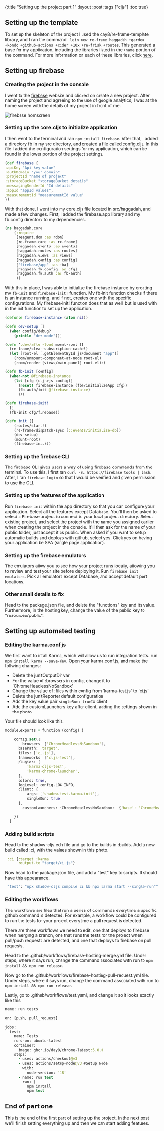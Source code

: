 {:title "Setting up the project part 1"
 :layout :post
 :tags  ["cljs"]
 :toc true}



## Setting up the template

To set up the skeleton of the project I used the day8/re-frame-template library, and I ran the command ` lein new re-frame haggadah +garden +kondo +github-actions +cider +10x +re-frisk +routes`. This generated a base for my application, including the libraries listed in the `+name` portion of the command. For more information on each of these libraries, click [here](https://github.com/day8/re-frame-template). 

## Setting up firebase

### Creating the project in the console
I went to the [firebase](https://firebase.google.com/?gad=1&gclid=CjwKCAjwjYKjBhB5EiwAiFdSfs8e-1KZ06y9k_AJ2BfhLW42yqwPlUnheELNS498hf9ksVyTbV9pVxoCJmUQAvD_BwE&gclsrc=aw.ds) website and clicked on create a new project. After naming the project and agreeing to the use of google analytics, I was at the home screen with the details of my project in front of me. 

![firebase homscreen](/img/firebase_homescreen.png)

###  Setting up the core.cljs to initialize application
I then went to the terminal and ran `npm install firebase`. After that, I added a directory fb in my src directory, and created a file called config.cljs. In this file I added the configuration settings for my application, which can be found in the lower portion of the project settings.

```clojure 
(def firebase {
:apiKey "Api key value"
:authDomain "your domain"                                                                                        :databaseURL "your url"
:projectId "name of project"
:storageBucket "storageBucket details"
:messagingSenderId "Id details"
:appId "appId values",
:measurementId "measurementId value"
})
``` 


With that done, I went into my core.cljs file located in src/haggadah, and made a few changes. First, I added the firebase/app library and my fb.config directory to my dependencies.

``` clojure
(ns haggadah.core
    (:require
     [reagent.dom :as rdom]
     [re-frame.core :as re-frame]
     [haggadah.events :as events]
     [haggadah.routes :as routes]
     [haggadah.views :as views]
     [haggadah.config :as config]
     ["firebase/app" :as fba]
     [haggadah.fb.config :as cfg]
     [haggadah.fb.auth :as fb-auth]
     ))

```

With this in place, I was able to initialize the firebase instance by creating my `fb-init` and `firebase-init!` function. My fb-init function checks if there is an instance running, and if not, creates one with the specific configurations. My firebase-init! function does that as well, but is used with in the init function to set up the application.

``` clojure
(defonce firebase-instance (atom nil))
 
(defn dev-setup []
  (when config/debug?
    (println "dev mode")))

(defn ^:dev/after-load mount-root []
  (re-frame/clear-subscription-cache!)
  (let [root-el (.getElementById js/document "app")]
    (rdom/unmount-component-at-node root-el)
    (rdom/render [views/main-panel] root-el)))

(defn fb-init [config]
  (when-not @firebase-instance
    (let [cfg (clj->js config)]
      (reset! firebase-instance (fba/initializeApp cfg))
      (fb-auth/init @firebase-instance)
      )))

(defn firebase-init!
  []
  (fb-init cfg/firebase))

(defn init []
    (routes/start!)
    (re-frame/dispatch-sync [::events/initialize-db])
    (dev-setup)
    (mount-root)
    (firebase-init!))
```

### Setting up the firebase CLI
The firebase CLI gives users a way of using firebase commands from the terminal. To use this, I first ran `curl -sL https://firebase.tools | bash`. After, I ran `firebase login` so that I would be verified and given permission to use the CLI. 

### Setting up the features of the application
Run `firebase init` within the app directory so that you can configure your application. Select all the features except Database. You'll then be asked to select a Firebase project to connect to your local project directory. Select existing project, and select the project with the name you assigned earlier when creating the project in the console. It'll then ask for the name of your public folder, just accept it as public. When asked if you want to setup automatic builds and deploys with github, select yes. Click yes on having your application be SPA (single page application).

### Setting up the firebase emulators
The emulators allow you to see how your project runs locally, allowing you to review and test your site before deploying it. Run `firebase init emulators`. Pick all emulators except Database, and accept default port locations. 

### Other small details to fix
Head to the package.json file, and delete the "functions" key and its value. Furthermore, in the hosting key, change the value of the public key to "resources/public".

## Setting up automated testing

### Editing the karma.conf.js
We first want to intall Karma, which will allow us to run integration tests. run `npm install karma --save-dev`. Open your karma.conf.js, and make the follwing changes:
* Delete the junitOutputDir var
* For the value of :browsers in config, change it to 'ChromeHeadlessNoSandbox'
* Change the value of :files within config from 'karma-test.js' to 'ci.js'
* Delete the junitReporter default configuration
* Add the key value pair `singleRun: true`to client
* Add the customLaunchers key after client, adding the settings shown in the photo. 

Your file should look like this.

``` clojure
module.exports = function (config) {
 
    config.set({
        browsers: ['ChromeHeadlessNoSandbox'],
      basePath: 'target',
      files: ['ci.js'],
      frameworks: ['cljs-test'],
      plugins: [
          'karma-cljs-test',
          'karma-chrome-launcher',
      ],
      colors: true,
      logLevel: config.LOG_INFO,
      client: {
          args: ['shadow.test.karma.init'],
          singleRun: true
      },
        customLaunchers: {ChromeHeadlessNoSandbox:  {'base': 'ChromeHeadless', 'flags': ['--no-sandbox']}},
 
    })
  }

```


### Adding build scripts
Head to the shadow-cljs.edn file and go to the builds in :builds. Add a new build called :ci, with the values shown in this photo.

``` clojure 
 :ci {:target :karma
      :output-to "target/ci.js"}

```


Now head to the package.json file, and add a "test" key to scripts. It should have this appearance. 

``` clojure
 "test": "npx shadow-cljs compile ci && npx karma start --single-run""
```


### Editing the workflows
The workflows are files that run a series of commands everytime a specific github command is detected. For example, a workflow could be configured to run the tests for your project everytime a pull request is detected. 

There are three workflows we need to edit, one that deploys to firebase when merging a branch, one that runs the tests for the project when pull/push requests are detected, and one that deploys to firebase on pull requests.

Head to the .github/workflows/firebase-hosting-merge.yml file. Under steps, where it says run, change the command associated with run to `npm install && npm run release`.

Now go to the .github/workflows/firebase-hosting-pull-request.yml file. Under steps, where it says run, change the command associated with run to `npm install && npm run release`.

Lastly, go to .github/workflows/test.yaml, and change it so it looks exactly like this. 

``` clojure 
name: Run tests
 
on: [push, pull_request]

jobs:
  test:
    name: Tests
    runs-on: ubuntu-latest
    container:
      image: ghcr.io/day8/chrome-latest:5.0.0
    steps:
      - uses: actions/checkout@v3
      - uses: actions/setup-node@v3 #Setup Node
        with:
          node-version: '18'
      - name: run test
        run: |
          npm install
          npm test
```
## End of part one

This is the end of the first part of setting up the project. In the next post we'll finish setting everything up and then we can start adding features.

